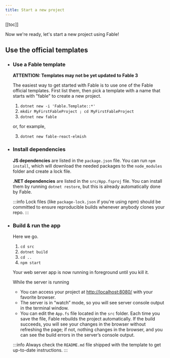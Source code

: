 ```yaml
---
title: Start a new project
---
```


[[toc]]

Now we're ready, let's start a new project using Fable!

## Use the official templates

<ul class="textual-steps">

<li>

### Use a Fable template

**ATTENTION: Templates may not be yet updated to Fable 3**

The easiest way to get started with Fable is to use one of the Fable official templates. First list them, then pick a template with a name that starts with "fable" to create a new project.

1. `dotnet new -i 'Fable.Template::*'`
2. `mkdir MyFirstFableProject ; cd MyFirstFableProject`
3. `dotnet new fable`

or, for example,

3. `dotnet new fable-react-elmish`
</li>

<li>

### Install dependencies

**JS dependencies** are listed in the `package.json` file. You can run `npm install`, which will download the needed packages to the `node_modules` folder and create a lock file.

**.NET dependencies** are listed in the `src/App.fsproj` file. You can install them by running `dotnet restore`, but this is already automatically done by Fable.

:::info
Lock files (like `package-lock.json` if you're using npm) should be committed to ensure reproducible builds whenever anybody clones your repo.
:::

</li>

<li>

### Build & run the app

Here we go.

1. `cd src`
2. `dotnet build`
3. `cd ..`
4. `npm start`

Your web server app is now running in foreground until you kill it.

While the server is running
- You can access your project at [http://localhost:8080/](http://localhost:8080/) with your favorite browser.
- The server is in “watch” mode, so you will see server console output in the terminal window.
- You can edit the `App.fs` file located in the `src` folder. Each time you save the file, Fable rebuilds the project automatically. If the build succeeds, you will see your changes in the browser without refreshing the page; if not, nothing changes in the browser, and you can see the build errors in the server’s console output.

:::info
Always check the `README.md` file shipped with the template to get up-to-date instructions.
:::

</li>
</ul>
